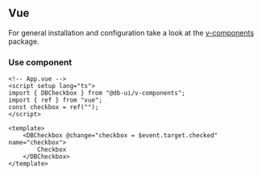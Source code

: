 <!--
SPDX-FileCopyrightText: 2025 DB Systel GmbH

SPDX-License-Identifier: Apache-2.0
-->

## Vue

For general installation and configuration take a look at the [v-components](https://www.npmjs.com/package/@db-ui/v-components) package.

### Use component

```vue App.vue
<!-- App.vue -->
<script setup lang="ts">
import { DBCheckbox } from "@db-ui/v-components";
import { ref } from "vue";
const checkbox = ref("");
</script>

<template>
	<DBCheckbox @change="checkbox = $event.target.checked" name="checkbox">
		Checkbox
	</DBCheckbox>
</template>
```
